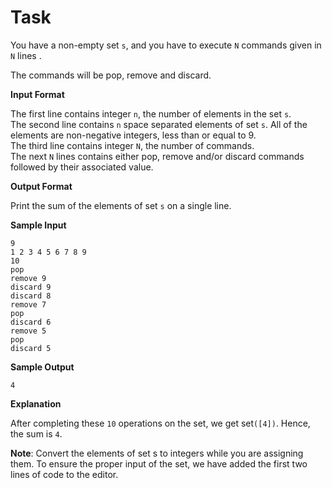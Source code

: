 <h1>
Task
</h1>

You have a non-empty set `s`, and you have to execute `N` commands given in `N` lines .  

The commands will be pop, remove and discard.  

**Input Format**

The first line contains integer `n`, the number of elements in the set `s`.  
The second line contains `n` space separated elements of set `s`. All of the elements are non-negative integers, less than or equal to 9.  
The third line contains integer `N`, the number of commands.    
The next `N` lines contains either pop, remove and/or discard commands followed by their associated value.  

**Output Format**

Print the sum of the elements of set `s` on a single line.  

**Sample Input**
```
9
1 2 3 4 5 6 7 8 9
10
pop
remove 9
discard 9
discard 8
remove 7
pop 
discard 6
remove 5
pop 
discard 5
```
**Sample Output**
```
4
```
**Explanation**

After completing these `10` operations on the set, we get set`([4])`. Hence, the sum is `4`.  

**Note**: Convert the elements of set s to integers while you are assigning them. To ensure the proper input of the set, we have added the first two lines of code to the editor.